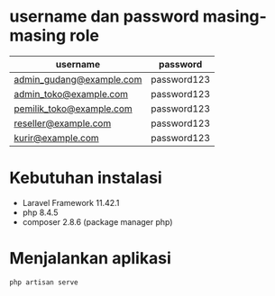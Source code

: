 # username dan password masing-masing role

| username                 | password    |
|--------------------------|-------------|
| admin_gudang@example.com | password123 |
| admin_toko@example.com   | password123 |
| pemilik_toko@example.com | password123 |
| reseller@example.com     | password123 |
| kurir@example.com        | password123 |

# Kebutuhan instalasi

- Laravel Framework 11.42.1
- php 8.4.5
- composer 2.8.6 (package manager php)

# Menjalankan aplikasi

```bash
php artisan serve
```
